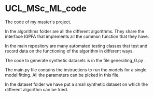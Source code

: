 # UCL_MSc_ML_code


The code of my master's project.


In the algorithms folder are all the different algorithms. They share the interface IGPFA that implements all the common function that they have.

In the main repository are many automated testing classes that test and record data on the functioning of the algorithm in different ways.

The code to generate synthetic datasets is in the file generating_G.py .


The main.py file contains the instructions to run the models for a single model fitting. All the parameters can be picked in this file.

In the dataset folder we have put a small synthetic dataset on which the different algorithm can be tried.


